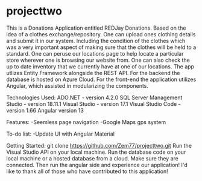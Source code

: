 # projecttwo

This is a Donations Application entitled REDJay Donations. Based on the idea of a clothes exchange/repository. One can upload ones clothing details and submit it in our system. Including the condition of the clothes which was a very important aspect of making sure that the clothes will be held to a standard. One can peruse our locations page to help locate a particular store wherever one is browsing our website from. One can also check the up to date inventory that we currently have at one of our locations. The app utlizes Entity Framework alongside the REST API. For the backend the database is hosted on Azure Cloud. For the front-end the application utilizes Angular, which assisted in modularizing the components.


Technologies Used:
ADO.NET - version 4.2.0
SQL Server Management Studio - version 18.11.1
Visual Studio - version 17.1
Visual Studio Code - version 1.66
Angular version 13

Features:
-Seemless page navigation
-Google Maps gps system

To-do list:
-Update UI with Angular Material

Getting Started:
git clone https://github.com/Zem77/projecttwo.git
Run the Visual Studio API on your local machine. Run the database code on your local machine or a hosted
database from a cloud. Make sure they are connected. Then run the angular side and experience our
application! I'd like to thank all of those who have contributed to this application!

